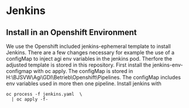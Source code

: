 # Jenkins

## Install in an Openshift Environment

We use the Openshift included jenkins-ephemeral template to install Jenkins.
There are a few changes necessary for example the use of a configMap to inject agi env variables in the jenkins pod.
Therfore the adjusted template is stored in this repository.
First install the jenkins-env-configmap with oc apply. The configMap is stored in H:\BJSVW\Agi\GDI\Betrieb\Openshift\Pipelines.
The configMap includes env variables used in more then one pipeline.
Install jenkins with
```
oc process -f jenkins.yaml  \
  | oc apply -f-
```
